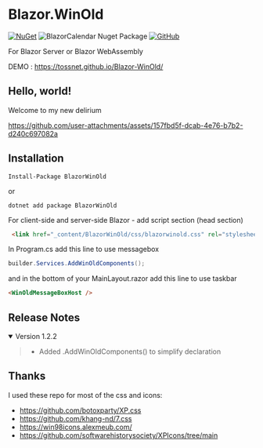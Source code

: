 # Blazor.WinOld

[![NuGet](https://img.shields.io/nuget/v/BlazorWinOld.svg)](https://www.nuget.org/packages/BlazorWinOld/)  ![BlazorCalendar Nuget Package](https://img.shields.io/nuget/dt/BlazorWinOld)
[![GitHub](https://img.shields.io/github/license/tossnet/Blazor-WinOld?color=594ae2&logo=github&style=flat-square)](https://github.com/tossnet/Blazor-WinOld/blob/master/LICENSE.txt)


For Blazor Server or Blazor WebAssembly

DEMO : https://tossnet.github.io/Blazor-WinOld/

## Hello, world!
Welcome to my new delirium


https://github.com/user-attachments/assets/157fbd5f-dcab-4e76-b7b2-d240c697082a




## Installation

```
Install-Package BlazorWinOld
```
or
```
dotnet add package BlazorWinOld
```
For client-side and server-side Blazor - add script section (head section)

```html
 <link href="_content/BlazorWinOld/css/blazorwinold.css" rel="stylesheet" />
```

In Program.cs add this line to use messagebox
```csharp
builder.Services.AddWinOldComponents();
```
and in the bottom of your MainLayout.razor add this line to use taskbar
```html
<WinOldMessageBoxHost />
```


## <a name="ReleaseNotes"></a>Release Notes

<details open="open"><summary>Version 1.2.2</summary>

>- Added .AddWinOldComponents() to simplify declaration
</details>

## Thanks

I used these repo for most of the css and icons:
- https://github.com/botoxparty/XP.css
- https://github.com/khang-nd/7.css
- https://win98icons.alexmeub.com/
- https://github.com/softwarehistorysociety/XPIcons/tree/main
